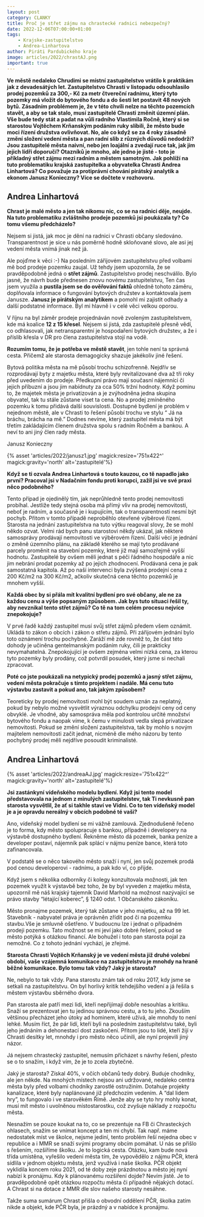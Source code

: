 ```yaml
---
layout: post
category: CLANKY
title: Proč je střet zájmu na chrastecké radnici nebezpečný?
date: 2022-12-06T07:00:00+01:00
tags: 
    - Krajske-zastupitelstvo
    - Andrea-Linhartova
author: Piráti Pardubického kraje
image: articles/2022/chrastAJ.png
important: true
---
```


**Ve městě nedaleko Chrudimi se místní zastupitelstvo vrátilo k praktikám jak z devadesátých let. Zastupitelstvo Chrasti v listopadu odsouhlasilo prodej pozemků za 300,- Kč za metr čtvereční radnímu, který tyto pozemky má vložit do bytového fondu a do šesti let postavit 48 nových bytů. Zásadním problémem je, že v této chvíli nelze na těchto pozemcích stavět, a aby se tak stalo, musí zastupitelé Chrasti změnit územní plán. Vše bude tedy stát a padat na vůli radního Vlastimila Ročně, který si se starostou Vojtěchem Krňanským podáním ruky slíbili, že město bude moci řízení družstva ovlivňovat. No, ale co když se za 4 roky zásadně změní složení vedení města a pan radní slib z různých důvodů nedodrží? Jsou zastupitelé města naivní, nebo jen loajální a zvedají ruce tak, jak jim jejich lídři doporučí? Otazníků je mnoho, ale jedno je jisté - toto je příkladný střet zájmu mezi radním a městem samotným. Jak pohlíží na tuto problematiku krajská zastupitelka a obyvatelka Chrasti Andrea Linhartová? Co považuje za protiprávní chování pirátský analytik a ekonom Janusz Konieczny? Více se dočtete v rozhovoru.**

## Andrea Linhartová
 **Chrast je malé město a jen tak nikomu nic, co se na radnici děje, neujde. Na tuto problematiku zvláštního prodeje pozemků jsi poukázala ty? Co tomu všemu předcházelo?**
  
Nejsem si jistá, jak moc je dění na radnici v Chrasti občany sledováno. Transparentnost je sice u nás poměrně hodně skloňované slovo, ale asi jej vedení města vnímá jinak než já.

Ale pojďme k věci :-) Na posledním zářijovém zastupitelstvu před volbami mě bod prodeje pozemku zaujal. Už tehdy jsem upozornila, že se pravděpodobně jedná o **střet zájmů**. Zastupitelstvo prodej neschválilo. Bylo jasné, že návrh bude přednesen znovu novému zastupitelstvu, Ten čas jsem využila a **pustila jsem se do ověřování faktů** ohledně tohoto záměru, doplňovala informace o fungování bytových družstev a kontaktovala jsem Janusze. **Janusz je pirátským analytikem** a pomohl mi zajistit odhady a další podstatné informace. Byl mi hlavně i v celé věci velkou oporou.

V říjnu na byl záměr prodeje projednáván nově zvoleným zastupitelstvem, kde má koalice **12 z 15 křesel**. Nejsem si jistá, zda zastupitelé přesně vědí, co odhlasovali, jak netransparentní je hospodaření bytových družstev, a že i příslib křesla v DR pro člena zastupitelstva stojí na vodě.

**Rozumím tomu, že je potřeba ve městě stavět**, jen tohle není ta správná cesta. Přičemž ale starosta demagogicky shazuje jakékoliv jiné řešení.

Bytová politika města na mě působí trochu schizofrenně. Nejdřív se rozprodávají byty z majetku města, které byly revitalizované dva až tři roky před uvedením do prodeje. Předkupní právo mají současní nájemníci či jejich příbuzní a jsou jim nabídnuty za cca 50% tržní hodnoty. Když pominu to, že majetek města je privatizován a je zvýhodněna jedna skupina obyvatel, tak tu stále zůstane viset ta cena. No a prodej zmíněného pozemku k tomu přidává další souvislosti. Dostupné bydlení je problém v nejednom městě, ale v Chrasti to řešení působí trochu ve stylu “ Já na bráchu, brácha na mě.” Dodnes nevíme, který zastupitel města má být třetím zakládajícím členem družstva spolu s radním Ročněm a bankou. A neví to ani jiný člen rady města.

Janusz Konieczny
  
{% asset 'articles/2022/janusz1.jpg' magick:resize='751x422^' 
magick:gravity='north' alt='zastupitelé'%}  
  
**Když se ti ozvala Andrea Linhartová s touto kauzou, co tě napadlo jako první? Pracoval jsi v Nadačním fondu proti korupci, zažil jsi ve své praxi něco podobného?**
    

Tento případ je ojedinělý tím, jak neprůhledně tento prodej nemovitosti probíhal. Jestliže tedy stejná osoba má přímý vliv na prodej nemovitosti, neboť je radním, a současně je i kupujícím, tak o transparentnosti nesmí být pochyb. Přitom v tomto případě neproběhlo otevřené výběrové řízení. Starosta na jednání zastupitelstva na tuto výtku reagoval slovy, že se mohl někdo ozvat. Velmi rád bych panu starostovi někdy ukázal, jak některé samosprávy prodávají nemovitosti ve výběrovém řízení. Další věcí je jednání o změně územního plánu, na základě kterého se mají tyto prodávané parcely proměnit na stavební pozemky, které již mají samozřejmě vyšší hodnotu. Zastupitelé by ovšem měli jednat s péči řádného hospodáře a nic jim nebrání prodat pozemky až po jejich zhodnocení. Prodávaná cena je pak samostatná kapitola. Až po naší intervenci byla zvýšená prodejní cena z 200 Kč/m2 na 300 Kč/m2, ačkoliv skutečná cena těchto pozemků je mnohem vyšší.

**Každá obec by si přála mít kvalitní bydlení pro své občany, ale ne za každou cenu a výše popsaným způsobem. Jak bys tuto situaci řešil ty, aby nevznikal tento střet zájmů? Co tě na tom celém procesu nejvíce znepokojuje?**
    
V prvé řadě každý zastupitel musí svůj střet zájmů předem všem oznámit. Ukládá to zákon o obcích i zákon o střetu zájmů. Při zářijovém jednání bylo toto oznámení trochu pochybné. Zaráží mě zde rovněž to, že část této dohody je učiněna gentelmanským podáním ruky, čili je prakticky nevymahatelná. Znepokojující je ovšem zejména velmi nízká cena, za kterou tyto pozemky byly prodány, což potvrdil posudek, který jsme si nechali zpracovat.

  
**Poté co jste poukázali na netypický prodej pozemků a jasný střet zájmu, vedení města pokračuje s tímto projektem i nadále. Má cenu tuto výstavbu zastavit a pokud ano, tak jakým způsobem?**
    
Teoreticky by prodej nemovitosti mohl být soudem uznán za neplatný, pokud by nebylo možné vysvětlit výraznou odchylku prodejní ceny od ceny obvyklé. Je vhodné, aby samospráva měla pod kontrolou určité množství bytového fondu a naopak víme, k čemu v minulosti vedla slepá privatizace nemovitosti. Pokud se změní složení zastupitelstva, tak by mohlo s novým majitelem nemovitosti začít jednat, nicméně dle mého názoru by tento pochybný prodej měli nejdříve posoudit kriminalisté.

## Andrea Linhartová

{% asset 'articles/2022/andreaAJ.jpg' magick:resize='751x422^' 
magick:gravity='north' alt='zastupitelé'%}  

**Jsi zastánkyní vídeňského modelu bydlení. Když jsi tento model představovala na jednom z minulých zastupitelstev, tak Ti nevkusně pan starosta vysvětlil, že ať si takhle staví ve Vídni. Co to ten vídeňský model je a je opravdu nereálný v obcích podobné té vaši?**
    
Ano, vídeňský model bydlení se mi vážně zamlouvá. Zjednodušeně řečeno je to forma, kdy město spolupracuje s bankou, případně i developery na výstavbě dostupného bydlení. Řekněme město dá pozemek, banka peníze a developer postaví, nájemník pak splácí v nájmu peníze bance, která toto zafinancovala.

V podstatě se o něco takového město snaží i nyní, jen svůj pozemek prodá pod cenou developerovi - radnímu, a pak kdo ví, co přijde.

Když jsem s několika odborníky či kolegy konzultovala možnosti, jak ten pozemek využít k výstavbě bez toho, že by byl vyveden z majetku města, upozornil mě náš krajský tajemník David Marhold na možnost nazývající se právo stavby “létající koberec”, § 1240 odst. 1 Občanského zákoníku.

Město pronajme pozemek, který tak zůstane v jeho majetku, až na 99 let. Stavebník - nabyvatel práva je oprávněn zřídit pod či na pozemku stavbu.Vše je smluvně ošetřeno. V budoucnu lze i jednat o případném prodeji pozemku. Tato možnost se mi jeví jako dobré řešení, pokud se město potýká s otázkou financí. Ale bohužel i toto pan starosta pojal za nemožné. Co z tohoto jednání vychází, je zřejmé.

  
**Starosta Chrasti Vojtěch Krňanský je ve vedení města již druhé volební období, vaše vzájemná komunikace na zastupitelstvu je mnohdy na hraně běžné komunikace. Bylo tomu tak vždy? Jaký je starosta?**
    
Ne, nebylo to tak vždy. Pana starostu znám tak od roku 2017, kdy jsme se setkali na zastupitelstvu. On byl horlivý kritik tehdejšího vedení a já řešila s městem výstavbu sběrného dvora.

Pan starosta ale patří mezi lidi, kteří nepřijímají dobře nesouhlas a kritiku. Snaží se prezentovat jen tu jedinou správnou cestu, a to tu jeho. Zkouším většinou přecházet jeho útoky ad hominem, které užívá, ale mnohdy to není lehké. Musím říct, že pár lidí, kteří byli na posledním zastupitelstvu také, byli jeho jednáním a dehonestací dost zaskočeni. Přitom jsou to lidé, kteří žijí v Chrasti desítky let, mnohdy i pro město něco učinili, ale nyní projevili jiný názor.

Já nejsem chrastecký zastupitel, nemusím přicházet s návrhy řešení, přesto se o to snažím, i když vím, že je to zcela zbytečné.

Jaký je starosta? Získal 40%, v očích občanů tedy dobrý. Buduje chodníky, ale jen někde. Na mnohých místech nejsou ani udržované, nedaleko centra města byly před volbami chodníky zarostlé ostružiním. Dotahuje projekty kanalizace, které byly naplánované již předchozím vedením. A “dal lidem hry”, to fungovalo i ve starověkém Římě. Jenže aby se tyto hry mohly konat, musí mít město i uvolněnou místostarostku, což zvyšuje náklady z rozpočtu města.

Nesnažím se pouze koukat na to, co se prezentuje na FB či Chrasteckých ohlasech, snažím se vnímat koncept a ten mi chybí. Tak např. máme nedostatek míst ve školce, nejsme jediní, tento problém řeší nejedna obec v republice a i MMR se snaží svými programy obcím pomáhat. U nás se přišlo s řešením, rozšíříme školku. Je to logická cesta. Otázku, kam bude nová třída umístěna, vyřešilo vedení města tím, že vypovědělo z nájmu PČR, která sídlila v jednom objektu města, jenž využívá i naše školka. PČR objekt vyklidila koncem roku 2021, od té doby zeje prázdnotou a město jej nyní nabízí k pronájmu. Kdy k plánovanému rozšíření dojde? Nevím jistě. Je to pravděpodobně opět otázkou rozpočtu města či případně nějakých dotací. A Chrast si na dotace z MMR dle slov našeho starosty nesáhne.

Takže suma sumárum Chrast přišla o obvodní oddělení PČR, školka zatím nikde a objekt, kde PČR byla, je prázdný a v nabídce k pronájmu.
